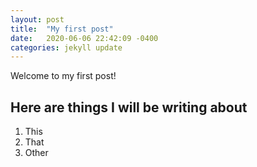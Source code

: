 ```yaml
---
layout: post
title:  "My first post"
date:   2020-06-06 22:42:09 -0400
categories: jekyll update
---
```

Welcome to my first post!

## Here are things I will be writing about
1. This
2. That
3. Other